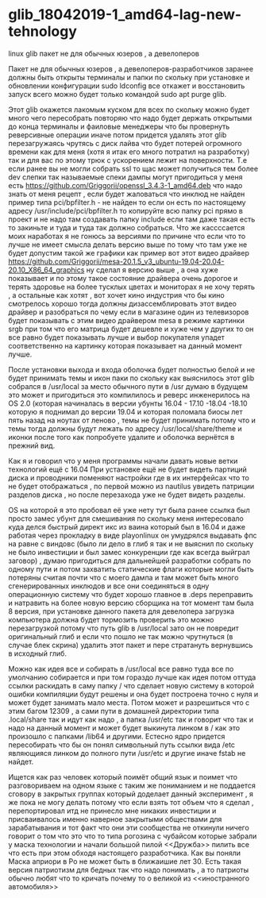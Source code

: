 # glib_18042019-1_amd64-lag-new-tehnology
linux glib пакет не для обычных юзеров , а девелоперов 

Пакет не для обычных юзеров , а девелоперов-разработчиков заранее должны быть открыты терминалы и папки по скольку при установке и обновлении конфигурации sudo ldconfig все откажет и восстановить запуск всего можно будет только командой sudo apt purge glib.

Этот glib окажется лакомым куском для всех по скольку можно будет много чего пересобрать повторяю что надо будет держать открытыми до конца терминалы и фаиловые менеджеры что бы провернуть реверсивные операции иначе потом придется удалять этот glib перезагружаясь чрутясь с диск лайва что будет потерей огромного времени как для меня (хотя я итак его много потратил на разработку) так и для вас по этому трюк с ускорением лежит на поверхности. Т.е если ранее вы не могли собрать ssl то щас может получиться тем более dev слепки так называемые спеки дампы могут пригодиться у меня есть https://github.com/Griggorii/openssl_3.4.3-1_amd64.deb что надо знать от меня рецепт , если будет жаловаться что инклюд не найден пример типа pci/bpfilter.h - не найден то если он есть по настоящему адресу /usr/include/pci/bpfilter.h то копируйте всю папку pci прямо в проект и не надо там создавать папку include если там даже такая есть то закиньте и туда и туда так должно собраться. Что же кассссается моих наработах я не гонюсь за версиями по причине что если что то лучше не имеет смысла делать версию выше по тому что там уже не будет допустим такой же графики как пример вот этот видео драйвер https://github.com/Griggorii/mesa-20.1.5_v3_ubuntu-19.04-20.04-20.10_X86_64_graphics ну сделал я версию выше , а она хуже показывает и по этому такое состояние драйвера очень дорогое и терять здоровье на более тусклых цветах и мониторах я не хочу терять , а остальные как хотят , вот хочет кино индустрия что бы кино смотрелось хорошо тогда должны дизассемблировать этот видео драйвер и разобраться по чему если в магазине один из телевизоров будет показывать с этим видео драйвером mesa в режиме картинки srgb при том что его матрица будет дешевле и хуже чем у других то он все равно будет показывать лучше и выбор покупателя упадет соответственно на картинку которая показывает на данный момент лучше.

После установки выхода и входа оболочка будет полностью белой и не будет принимать темы и икон паки по скольку как выяснилось этот glib собрался в /usr/local за место обычного пути в /usr думаю в будущем это может и пригодиться это компилилось и реверс инженерилось на OS 2.0 (которая начиналась в версии убунты 16.04 - 17.10 -18.04 -18.10 которую я поднимал до версии 19.04 и которая поломала биосы лет пять назад на ноутах от леново , темы не будет принимать потому что и темы тогда должны будут лежать по адресу /usr/local/share/theme и иконки после того как попробуете удалите и оболочка вернётся в прежний вид.

 Как я и говорил что у меня программы начали давать новые ветки технологий ещё с 16.04 При установке ещё не будет видеть партиций диска и проводники поменяют настройки где в их интерфейсах что то не будет отображаться , по первой можно из nautilus увидеть патриции разделов диска , но после перезахода уже не будет видеть разделы.

OS на которой я это пробовал её уже нету тут была ранее ссылка был просто замес убунт для смешивания по скольку меня интересовало куда делся быстрый директ икс из ваина который был в 16.04 и даже работая через прокладку в виде playonlinux он умудрялся выдавать фпс на равне с виндовс (было ли дело в глиб я так и не выяснил по скольку не было инвестиции и был замес конкуренции где как всегда выйграл заговор) , думаю пригодиться для дальнейшей разработки собрать по одному пути и потом захватить статические флаги которые могли быть потеряны считая почти что с моего дампа и там может быть много сгенерированных инклюдов и все они соединяться в одну операционную систему что будет хорошо главное в .deps переправить и натравить на более новую версию сборщика на тот момент там была 8 версия, при установке данного пакета для девелопера загрузка компьютера должна будет тормозить проверить это можно перезагрузкой потому что путь glib в /usr/local зато он не повредит оригинальный глиб и если что пошло не так можно чрутнуться (в случае блек скрина) удалить этот пакет и пере стратануть вернувшись в исходный глиб.

Можно как идея все и собирать в /usr/local все равно туда все по умолчанию собирается и при том гораздо лучше как идея потом оттуда ссылки раскидать в саму папку / что сделает новую систему в которой ошибки компиляции будут решены и она будет построена точно с нуля и может будет занимать мало места. Потом может и разрешиться что с этим багом 12309 , а сами пути в домашней директории типа .local/share так и идут как надо , а папка /usr/etc так и говорит что так и надо на данный момент и может будет выкинута линком в / как это произошло с папками /lib64 и другими. Естесно ядро придется пересобирать что бы он понял символьный путь ссылки вида /etc являющияся линком до полного пути /usr/etc и другие иначе fstab не найдет.

Ищется как раз человек который поимёт общий язык и поимет что разговориваем на одном языке с таким же пониманием и не поддается сговору в закрытых группах который доделает данный эксперимент , я же пока не могу делать потому что если взять тот объем что я сделал , перепортировал итд не принесло мне никаких инвестиции и присваивалось именно наверное закрытыми обществами для зарабатывания и тот факт что они эти сообщества не откинули ничего говорит о том что это что то типа рогозина с чубайсом которые забрали у маска технологии и начали большой пилой <<Дружба>> пилить все что есть при этом обходя настоящего разработчика. Как вы поняли Маска априори в Ро не может быть в ближаишие лет 30. Есть такая версия патриотизм для бедных так что надо понимать , а то патриоты обычно любят что то кричать почему то о великой из <<иностранного автомобиля>> 
